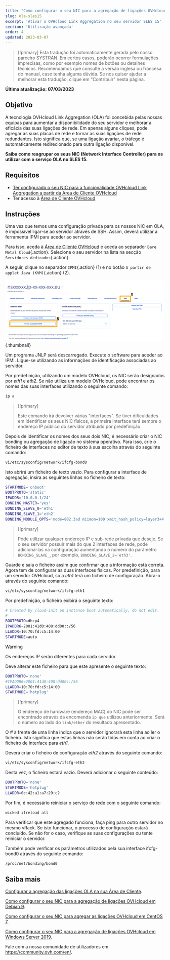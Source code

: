 ```yaml
---
title: "Como configurar o seu NIC para a agregação de ligações OVHcloud no SLES 15"
slug: ola-sles15
excerpt: 'Ativar o OVHcloud Link Aggregation no seu servidor SLES 15'
section: 'Utilização avançada'
order: 4
updated: 2023-03-07
---
```


> [!primary]
> Esta tradução foi automaticamente gerada pelo nosso parceiro SYSTRAN. Em certos casos, poderão ocorrer formulações imprecisas, como por exemplo nomes de botões ou detalhes técnicos. Recomendamos que consulte a versão inglesa ou francesa do manual, caso tenha alguma dúvida. Se nos quiser ajudar a melhorar esta tradução, clique em "Contribuir" nesta página.
>

**Última atualização: 07/03/2023**

## Objetivo

A tecnologia OVHcloud Link Aggregation (OLA) foi concebida pelas nossas equipas para aumentar a disponibilidade do seu servidor e melhorar a eficácia das suas ligações de rede. Em apenas alguns cliques, pode agregar as suas placas de rede e tornar as suas ligações de rede redundantes. Isto significa que, se uma ligação avariar, o tráfego é automaticamente redirecionado para outra ligação disponível.

**Saiba como reagrupar os seus NIC (Network Interface Controller) para os utilizar com o serviço OLA no SLES 15.**

## Requisitos

- [Ter configurado o seu NIC para a funcionalidade OVHcloud Link Aggregation a partir da Área de Cliente OVHcloud](https://docs.ovh.com/pt/dedicated/ola-manager/)
- Ter acesso à [Área de Cliente OVHcloud](https://www.ovh.com/auth/?action=gotomanager&from=https://www.ovh.pt/&ovhSubsidiary=pt)

## Instruções

Uma vez que temos uma configuração privada para os nossos NIC em OLA, é impossível ligar-se ao servidor através de SSH. Assim, deverá utilizar a ferramenta IPMI para aceder ao servidor.

Para isso, aceda à [Área de Cliente OVHcloud](https://www.ovh.com/auth/?action=gotomanager&from=https://www.ovh.pt/&ovhSubsidiary=pt) e aceda ao separador `Bare Metal Cloud`{.action}. Selecione o seu servidor na lista na secção `Servidores dedicados`{.action}.

A seguir, clique no separador `IPMI`{.action} (1) e no botão `A partir de applet Java (KVM)`{.action} (2).

![remote kvm](images/remote_kvm2022.png){.thumbnail}

Um programa JNLP será descarregado. Execute o software para aceder ao IPMI. Ligue-se utilizando as informações de identificação associadas ao servidor.

Por predefinição, utilizando um modelo OVHcloud, os NIC serão designados por *eth1* e *eth2*. Se não utiliza um modelo OVHcloud, pode encontrar os nomes das suas interfaces utilizando o seguinte comando:

```bash
ip a
```

> [!primary]
>
> Este comando irá devolver várias "interfaces". Se tiver dificuldades em identificar os seus NIC físicos, a primeira interface terá sempre o endereço IP público do servidor atribuído por predefinição.
>

Depois de identificar os nomes dos seus dois NIC, é necessário criar o NIC bonding ou agregação de ligação no sistema operativo. Para isso, crie o ficheiro de interfaces no editor de texto à sua escolha através do seguinte comando:

```bash
vi/etc/sysconfig/network/ifcfg-bond0
```

Isto abrirá um ficheiro de texto vazio. Para configurar a interface de agregação, insira as seguintes linhas no ficheiro de texto:

```bash
STARTMODE='onboot'
BOOTPROTO='static'
IPADDR='10.0.0.1/24'
BONDING_MASTER='yes'
BONDING_SLAVE_0='eth1'
BONDING_SLAVE_1='eth2'
BONDING_MODULE_OPTS='mode=802.3ad miimon=100 xmit_hash_policy=layer3+4'
```

> [!primary]
>
> Pode utilizar qualquer endereço IP e sub-rede privada que deseje.
> Se o seu servidor possuir mais do que 2 interfaces de rede, pode adicioná-las na configuração aumentando o número do parâmetro `BONDING_SLAVE_`, por exemplo, `BONDING_SLAVE_2='eth3'`.
>

Guarde e saia o ficheiro assim que confirmar que a informação está correta.  Agora tem de configurar as duas interfaces físicas. Por predefinição, para um servidor OVHcloud, só a *eth1* terá um ficheiro de configuração. Abra-o através do seguinte comando:

```bash
vi/etc/sysconfig/network/ifcfg-eth1
```

Por predefinição, o ficheiro exibirá o seguinte texto:

```bash
# Created by cloud-init on instance boot automatically, do not edit.
#
BOOTPROTO=dhcp4
IPADDR6=2001:41d0:408:dd00::/56
LLADDR=10:70:fd:c5:14:00
STARTMODE=auto
```

> [!warning]
>
> Os endereços IP serão diferentes para cada servidor.
>

Deve alterar este ficheiro para que este apresente o seguinte texto:

```bash
BOOTPROTO='none'
#IPADDR6=2001:41d0:408:dd00::/56
LLADDR=10:70:fd:c5:14:00
STARTMODE='hotplug'
```

> [!primary]
>
> O endereço de hardware (endereço MAC) do NIC pode ser encontrado através da encomenda `ip que` utilizou anteriormente. Será o número ao lado do `link/ether` do resultado apresentado.
>

O *#* à frente de uma linha indica que o servidor ignorará esta linha ao ler o ficheiro. Isto significa que estas linhas não serão tidas em conta ao criar o ficheiro de interface para *eth1*.

Deverá criar o ficheiro de configuração *eth2* através do seguinte comando:

```bash
vi/etc/sysconfig/network/ifcfg-eth2
```

Desta vez, o ficheiro estará vazio. Deverá adicionar o seguinte conteúdo:

```bash
BOOTPROTO='none'
STARTMODE='hotplug'
LLADDR=0c:42:a1:a7:29:c2
```

Por fim, é necessário reiniciar o serviço de rede com o seguinte comando:

```bash
wicked ifreload all
```

Para verificar que este agregado funciona, faça ping para outro servidor no mesmo vRack. Se isto funcionar, o processo de configuração estará concluído. Se não for o caso, verifique as suas configurações ou tente reiniciar o servidor.

Também pode verificar os parâmetros utilizados pela sua interface ifcfg-bond0 através do seguinte comando:

```bash
/proc/net/bonding/bond0
```

## Saiba mais

[Configurar a agregação das ligações OLA na sua Área de Cliente](https://docs.ovh.com/pt/dedicated/ola-manager/).

[Como configurar o seu NIC para a agregação de ligações OVHcloud em Debian 9](https://docs.ovh.com/pt/dedicated/ola-debian9/).

[Como configurar o seu NIC para agregar as ligações OVHcloud em CentOS 7](https://docs.ovh.com/pt/dedicated/ola-centos7/).

[Como configurar o seu NIC para a agregação de ligações OVHcloud em Windows Server 2019](https://docs.ovh.com/pt/dedicated/ola-w2k19/).

Fale com a nossa comunidade de utilizadores em <https://community.ovh.com/en/>.
